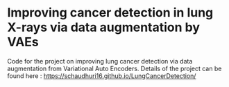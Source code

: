 # Improving cancer detection in lung X-rays via data augmentation by VAEs

Code for the project on improving lung cancer detection via data augmentation from Variational Auto Encoders. Details of the project can be found here : https://schaudhuri16.github.io/LungCancerDetection/

